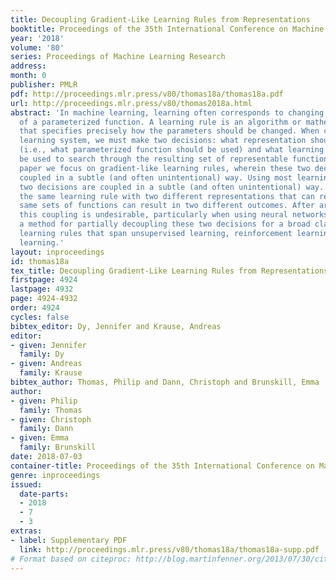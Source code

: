 ```yaml
---
title: Decoupling Gradient-Like Learning Rules from Representations
booktitle: Proceedings of the 35th International Conference on Machine Learning
year: '2018'
volume: '80'
series: Proceedings of Machine Learning Research
address: 
month: 0
publisher: PMLR
pdf: http://proceedings.mlr.press/v80/thomas18a/thomas18a.pdf
url: http://proceedings.mlr.press/v80/thomas2018a.html
abstract: 'In machine learning, learning often corresponds to changing the parameters
  of a parameterized function. A learning rule is an algorithm or mathematical expression
  that specifies precisely how the parameters should be changed. When creating a machine
  learning system, we must make two decisions: what representation should be used
  (i.e., what parameterized function should be used) and what learning rule should
  be used to search through the resulting set of representable functions. In this
  paper we focus on gradient-like learning rules, wherein these two decisions are
  coupled in a subtle (and often unintentional) way. Using most learning rules, these
  two decisions are coupled in a subtle (and often unintentional) way. That is, using
  the same learning rule with two different representations that can represent the
  same sets of functions can result in two different outcomes. After arguing that
  this coupling is undesirable, particularly when using neural networks, we present
  a method for partially decoupling these two decisions for a broad class of gradient-like
  learning rules that span unsupervised learning, reinforcement learning, and supervised
  learning.'
layout: inproceedings
id: thomas18a
tex_title: Decoupling Gradient-Like Learning Rules from Representations
firstpage: 4924
lastpage: 4932
page: 4924-4932
order: 4924
cycles: false
bibtex_editor: Dy, Jennifer and Krause, Andreas
editor:
- given: Jennifer
  family: Dy
- given: Andreas
  family: Krause
bibtex_author: Thomas, Philip and Dann, Christoph and Brunskill, Emma
author:
- given: Philip
  family: Thomas
- given: Christoph
  family: Dann
- given: Emma
  family: Brunskill
date: 2018-07-03
container-title: Proceedings of the 35th International Conference on Machine Learning
genre: inproceedings
issued:
  date-parts:
  - 2018
  - 7
  - 3
extras:
- label: Supplementary PDF
  link: http://proceedings.mlr.press/v80/thomas18a/thomas18a-supp.pdf
# Format based on citeproc: http://blog.martinfenner.org/2013/07/30/citeproc-yaml-for-bibliographies/
---
```

